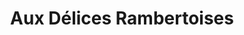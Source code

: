 ---
title: "Aux Délices Rambertoises"
url: /saint-rambert-dalbon/aux-delices-rambertoises/
shop: pâtisserie
---
